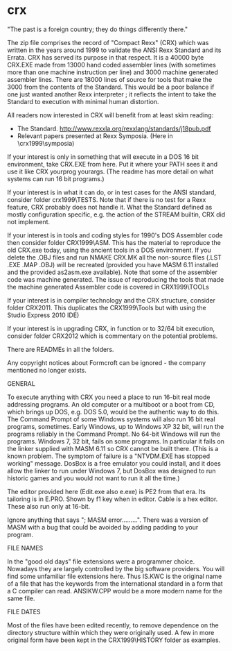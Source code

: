 # crx

"The past is a foreign country; they do things differently there."

The zip file comprises the record of "Compact Rexx" (CRX) which was written in the years around 1999 to validate the ANSI Rexx Standard and its Errata.  CRX has served its purpose in that respect. It is a 40000 byte CRX.EXE made from 13000 hand coded assembler lines (with sometimes more than one machine instruction per line) and 3000 machine generated assembler lines.  There are 18000 lines of source for tools that make the 3000 from the contents of the Standard.  This would be a poor balance if one just wanted another Rexx interpreter ; it reflects the intent to take the Standard to execution with minimal human distortion.

All readers now interested in CRX will benefit from at least skim reading:

- The Standard. http://www.rexxla.org/rexxlang/standards/j18pub.pdf
- Relevant papers presented at Rexx Symposia. (Here in \crx1999\symposia\) 

If your interest is only in something that will execute in a DOS 16 bit environment, take CRX.EXE from here. Put it where your PATH sees it and use it like CRX yourprog yourargs.  (The readme has more detail on what systems can run 16 bit programs.)

If your interest is in what it can do, or in test cases for the ANSI standard, consider folder crx1999\TESTS\.  Note that if there is no test for a Rexx feature, CRX probably does not handle it.  What the Standard defined as mostly configuration specific, e.g. the action of the STREAM builtin, CRX did not implement.

If your interest is in tools and coding styles for 1990's DOS Assembler code then consider folder CRX1999\ASM. This has the material to reproduce the old CRX.exe today, using the ancient tools in a DOS environment.  If you delete the .OBJ files and run NMAKE CRX.MK all the non-source files (.LST .EXE .MAP .OBJ) will be recreated (provided you have MASM 6.11 installed and the provided as2asm.exe available).  Note that some of the assembler code was machine generated.  The issue of reproducing the tools that made the machine generated Assembler code is covered in CRX1999\TOOLs 

If your interest is in compiler technology and the CRX structure, consider folder CRX2011.  This duplicates the CRX1999\Tools but with using the Studio Express 2010 IDE) 

If your interest is in upgrading CRX, in function or to 32/64 bit execution, consider folder CRX2012 which is commentary on the potential problems.  

There are READMEs in all the folders.






Any copyright notices about Formcroft can be ignored - the company mentioned no longer exists.

GENERAL

To execute anything with CRX you need a place to run 16-bit real mode addressing programs.  An old computer or a multiboot or a boot from CD, which brings up DOS, e.g. DOS 5.0, would be the authentic way to do this.  The Command Prompt of some Windows systems will also run 16 bit real programs, sometimes.  Early Windows, up to Windows XP 32 bit, will run the programs reliably in the Command Prompt.  No 64-bit Windows will run the programs.  Windows 7, 32 bit, fails on some programs. In particular it fails on the linker supplied with MASM 6.11 so CRX cannot be built there.  (This is a known problem.  The symptom of failure is a "NTVDM.EXE has stopped working" message.  DosBox is a free emulator you could install, and it does allow the linker to run under Windows 7, but DosBox was designed to run historic games and you would not want to run it all the time.)
   

The editor provided here (Edit.exe also e.exe) is PE2 from that era. Its tailoring is in E.PRO. Shown by f1 key when in editor.  Cable is a hex editor. These also run only at 16-bit.

Ignore anything that says "; MASM error.........".  There was a version of MASM with a bug that could be avoided by adding padding to your program.

FILE NAMES

In the "good old days" file extensions were a programmer choice.  Nowadays they are largely controlled by the big software providers.  You will find some unfamiliar file extensions here. Thus IS.KWC is the original name of a file that has the keywords from the international standard in a form that a C compiler can read.  ANSIKW.CPP would be a more modern name for the same file.

FILE DATES

Most of the files have been edited recently, to remove dependence on the directory structure within which they were originally used.  A few in more original form have been kept in the CRX1999\HISTORY folder as examples.
